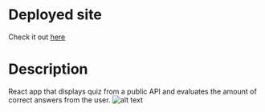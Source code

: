 # Deployed site

Check it out [here](https://luft-react-quiz.netlify.app/)

# Description

React app that displays quiz from a public API and evaluates the amount of correct answers from the user.
![alt text](https://i.imgur.com/UMJPtiM.png)
